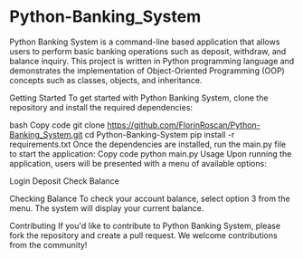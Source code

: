 # Python-Banking_System
Python Banking System is a command-line based application that allows users to perform basic banking operations such as deposit, withdraw, and balance inquiry. This project is written in Python programming language and demonstrates the implementation of Object-Oriented Programming (OOP) concepts such as classes, objects, and inheritance.

Getting Started
To get started with Python Banking System, clone the repository and install the required dependencies:

bash
Copy code
git clone https://github.com/FlorinRoscan/Python-Banking_System.git
cd Python-Banking-System
pip install -r requirements.txt
Once the dependencies are installed, run the main.py file to start the application:
Copy code
python main.py
Usage
Upon running the application, users will be presented with a menu of available options:

Login
Deposit
Check Balance

Checking Balance
To check your account balance, select option 3 from the menu. The system will display your current balance.

Contributing
If you'd like to contribute to Python Banking System, please fork the repository and create a pull request. We welcome contributions from the community!
